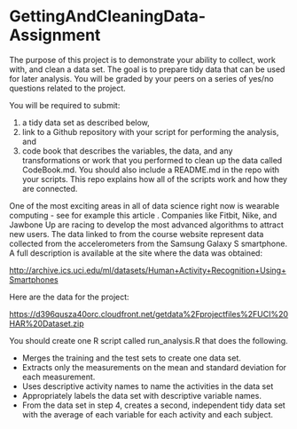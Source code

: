 # GettingAndCleaningData-Assignment

The purpose of this project is to demonstrate your ability to collect, work with, and clean a data set. The goal is to prepare tidy data that can be used for later analysis. You will be graded by your peers on a series of yes/no questions related to the project.

You will be required to submit:
1.   a tidy data set as described below,
2.   link to a Github repository with your script for performing the analysis, and
3.   code book that describes the variables, the data, and any transformations or work that you performed to clean up the data called CodeBook.md. You should also include a README.md in the repo with your scripts. This repo explains how all of the scripts work and how they are connected.  

One of the most exciting areas in all of data science right now is wearable computing - see for example this article . Companies like Fitbit, Nike, and Jawbone Up are racing to develop the most advanced algorithms to attract new users. The data linked to from the course website represent data collected from the accelerometers from the Samsung Galaxy S smartphone. A full description is available at the site where the data was obtained: 

http://archive.ics.uci.edu/ml/datasets/Human+Activity+Recognition+Using+Smartphones 

Here are the data for the project: 

https://d396qusza40orc.cloudfront.net/getdata%2Fprojectfiles%2FUCI%20HAR%20Dataset.zip 

You should create one R script called run_analysis.R that does the following. 
-   Merges the training and the test sets to create one data set.
-   Extracts only the measurements on the mean and standard deviation for each measurement. 
-   Uses descriptive activity names to name the activities in the data set
-   Appropriately labels the data set with descriptive variable names. 
-   From the data set in step 4, creates a second, independent tidy data set with the average of each variable for each activity and each subject.
